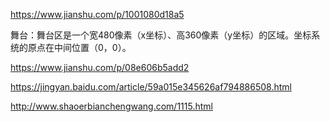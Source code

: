 
https://www.jianshu.com/p/1001080d18a5

舞台：舞台区是一个宽480像素（x坐标）、高360像素（y坐标）的区域。坐标系统的原点在中间位置（0，0）。

https://www.jianshu.com/p/08e606b5add2




https://jingyan.baidu.com/article/59a015e345626af794886508.html

http://www.shaoerbianchengwang.com/1115.html

